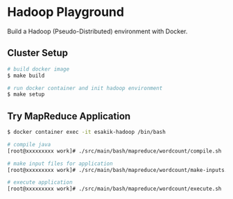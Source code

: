 # Hadoop Playground
Build a Hadoop (Pseudo-Distributed) environment with Docker.

## Cluster Setup
```bash
# build docker image
$ make build

# run docker container and init hadoop environment
$ make setup
```

## Try MapReduce Application
```bash
$ docker container exec -it esakik-hadoop /bin/bash

# compile java
[root@xxxxxxxxx work]# ./src/main/bash/mapreduce/wordcount/compile.sh

# make input files for application
[root@xxxxxxxxx work]# ./src/main/bash/mapreduce/wordcount/make-inputs.sh

# execute application
[root@xxxxxxxxx work]# ./src/main/bash/mapreduce/wordcount/execute.sh
```
